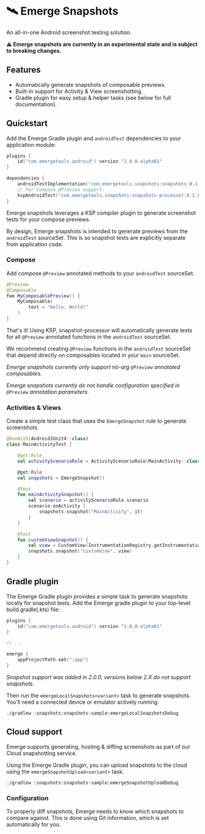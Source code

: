# 🛰️ Emerge Snapshots

An all-in-one Android screenshot testing solution.

**⚠️ Emerge snapshots are currently in an experimental state and is subject to breaking changes.**

## Features

- Automatically generate snapshots of composable previews.
- Built-in support for Activity & View screenshotting.
- Gradle plugin for easy setup & helper tasks (see below for full documentation).

## Quickstart

Add the Emerge Gradle plugin and `androidTest` dependencies to your application module:

```kotlin
plugins {
	id("com.emergetools.android") version "2.0.0-alpha01"
}

dependencies {
	androidTestImplementation("com.emergetools.snapshots:snapshots:0.1.0")
	// For Compose @Preview support:
	kspAndroidTest("com.emergetools.snapshots:snapshots-processor:0.1.0")
}
```

Emerge snapshots leverages a KSP compiler plugin to generate screenshot tests for your compose
previews.

By design, Emerge snapshots is intended to generate previews from the `androidTest` sourceSet. This
is so snapshot tests are explicitly separate from application code.

### Compose

Add compose `@Preview` annotated methods to your `androidTest` sourceSet.

```kotlin
@Preview
@Composable
fun MyComposablePreview() {
	MyComposable(
		text = "Hello, World!"
	)
}
```

That's it! Using KSP, snapshot-processor will automatically generate tests for all `@Preview`
annotated functions in the `androidTest` sourceSet.

We recommend creating `@Preview` functions in the `androidTest` sourceSet that depend directly on
composables located in your `main` sourceSet.

_Emerge snapshots currently only support no-arg `@Preview` annotated composables._

_Emerge snapshots currently do not handle configuration specified in `@Preview` annotation
parameters._

### Activities & Views

Create a simple test class that uses the `EmergeSnapshot` rule to generate screenshots.

```kotlin
@RunWith(AndroidJUnit4::class)
class MainActivityTest {

	@get:Rule
	val activityScenarioRule = ActivityScenarioRule(MainActivity::class.java)

	@get:Rule
	val snapshots = EmergeSnapshot()

	@Test
	fun mainActivitySnapshot() {
		val scenario = activityScenarioRule.scenario
		scenario.onActivity {
			snapshots.snapshot("MainActivity", it)
		}
	}

	@Test
	fun customViewSnapshot() {
		val view = CustomView(InstrumentationRegistry.getInstrumentation().targetContext)
		snapshots.snapshot("CustomView", view)
	}
}
```

## Gradle plugin

The Emerge Gradle plugin provides a simple task to generate snapshots locally for snapshot tests.
Add the Emerge gradle plugin to your top-level build.gradle(.kts) file:

```kotlin
plugins {
	id("com.emergetools.android") version "2.0.0-alpha01"
}

// ...

emerge {
	appProjectPath.set(":app")
}
```

_Snapshot support was added in 2.0.0, versions below 2.X do not support snapshots._

Then run the `emergeLocalSnapshots<variant>` task to generate snapshots. You'll need a connected
device or emulator actively running.

```shell
./gradlew :snapshots:snapshots-sample:emergeLocalSnapshotsDebug
```

## Cloud support

Emerge supports generating, hosting & diffing screenshots as part of our Cloud snapshotting service.

Using the Emerge Gradle plugin, you can upload snapshots to the cloud using
the `emergeSnapshotUpload<variant>` task.

```shell
./gradlew :snapshots:snapshots-sample:emergeSnapshotUploadDebug
```

### Configuration

To properly diff snapshots, Emerge needs to know which snapshots to compare against. This is done
using Git information, which is set automatically for you.


